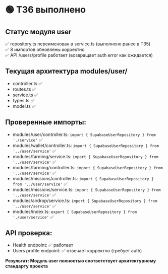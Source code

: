 # 🟢 Т36 выполнено

## Статус модуля user
✅ repository.ts переименован в service.ts (выполнено ранее в Т35)  
✅ 8 импортов обновлены корректно  
✅ API /users/profile работает (возвращает auth error как ожидается)  

## Текущая архитектура modules/user/
- controller.ts ✅
- routes.ts ✅  
- service.ts ✅
- types.ts ✅
- model.ts ✅

## Проверенные импорты:
- modules/user/controller.ts: `import { SupabaseUserRepository } from './service'` ✅
- modules/wallet/controller.ts: `import { SupabaseUserRepository } from '../user/service'` ✅
- modules/farming/service.ts: `import { SupabaseUserRepository } from '../user/service'` ✅
- modules/farming/controller.ts: `import { SupabaseUserRepository } from '../user/service'` ✅
- modules/missions/controller.ts: `import { SupabaseUserRepository } from '../user/service'` ✅
- modules/missions/service.ts: `import { SupabaseUserRepository } from '../user/service'` ✅
- modules/airdrop/service.ts: `import { SupabaseUserRepository } from '../user/service'` ✅
- modules/index.ts: `export { SupabaseUserRepository } from './user/service'` ✅

## API проверка:
- Health endpoint: ✅ работает
- Users profile endpoint: ✅ отвечает корректно (требует auth)

**Результат: Модуль user полностью соответствует архитектурному стандарту проекта**